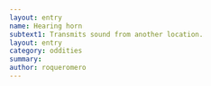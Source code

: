 ```yaml
---
layout: entry 
name: Hearing horn
subtext1: Transmits sound from another location.
layout: entry
category: oddities
summary: 
author: roqueromero
---
```


